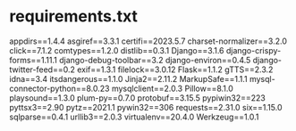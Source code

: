 # requirements.txt

appdirs==1.4.4
asgiref==3.3.1
certifi==2023.5.7
charset-normalizer==3.2.0
click==7.1.2
comtypes==1.2.0
distlib==0.3.1
Django==3.1.6
django-crispy-forms==1.11.1
django-debug-toolbar==3.2
django-environ==0.4.5
django-twitter-feed==0.2
exif==1.3.1
filelock==3.0.12
Flask==1.1.2
gTTS==2.3.2
idna==3.4
itsdangerous==1.1.0
Jinja2==2.11.2
MarkupSafe==1.1.1
mysql-connector-python==8.0.23
mysqlclient==2.0.3
Pillow==8.1.0
playsound==1.3.0
plum-py==0.7.0
protobuf==3.15.5
pypiwin32==223
pyttsx3==2.90
pytz==2021.1
pywin32==306
requests==2.31.0
six==1.15.0
sqlparse==0.4.1
urllib3==2.0.3
virtualenv==20.4.0
Werkzeug==1.0.1
